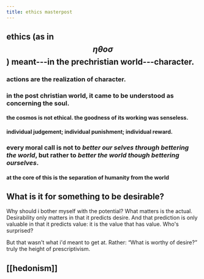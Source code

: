 ```yaml
---
title: ethics masterpost
---
```


## ethics (as in $$\eta\theta o\sigma$$) meant---in the prechristian world---character.
### actions are the realization of character.
### in the post christian world, it came to be understood as concerning the soul.
#### the cosmos is not ethical. the goodness of its working was senseless.
#### individual judgement; individual punishment; individual reward.
### every moral call is not to *better our selves through bettering the world*, but rather to *better the world though bettering ourselves*.
#### at the core of this is the separation of humanity from the world
##
## What is it for something to be desirable?
Why should i bother myself with the potential? What matters is the actual.
Desirability only matters in that it predicts desire. And that prediction is only valuable in that it predicts value: it is the value that has value. 
Who's surprised?

But that wasn't what i'd meant to get at. Rather:
“What is worthy of desire?”
truly the height of prescriptivism.
## [[hedonism]]
